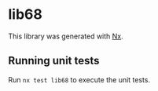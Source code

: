 # lib68

This library was generated with [Nx](https://nx.dev).

## Running unit tests

Run `nx test lib68` to execute the unit tests.
